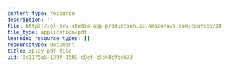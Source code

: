 ```yaml
---
content_type: resource
description: ''
file: https://ol-ocw-studio-app-production.s3.amazonaws.com/courses/18-03sc-differential-equations-fall-2011/3c1175a5139f9500c0efb5c48c9bc673_pDfQHohL4Xs.pdf
file_type: application/pdf
learning_resource_types: []
resourcetype: Document
title: 3play pdf file
uid: 3c1175a5-139f-9500-c0ef-b5c48c9bc673
---
```

